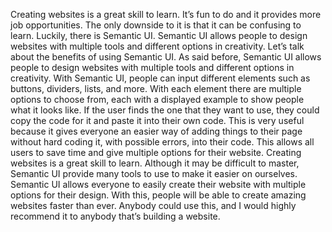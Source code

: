 Creating websites is a great skill to learn. It’s fun to do and it provides more job opportunities. The only downside to it is that it can be confusing to learn. Luckily, there is Semantic UI. Semantic UI allows people to design websites with multiple tools and different options in creativity. Let’s talk about the benefits of using Semantic UI.
As said before, Semantic UI allows people to design websites with multiple tools and different options in creativity. With Semantic UI, people can input different elements such as buttons, dividers, lists, and more. With each element there are multiple options to choose from, each with a displayed example to show people what it looks like. If the user finds the one that they want to use, they could copy the code for it and paste it into their own code. This is very useful because it gives everyone an easier way of adding things to their page without hard coding it, with possible errors, into their code. This allows all users to save time and give multiple options for their website. 
Creating websites is a great skill to learn. Although it may be difficult to master, Semantic UI provide many tools to use to make it easier on ourselves. Semantic UI allows everyone to easily create their website with multiple options for their design. With this, people will be able to create amazing websites faster than ever. Anybody could use this, and I would highly recommend it to anybody that’s building a website.
